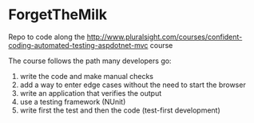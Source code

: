 # ForgetTheMilk
Repo to code along the http://www.pluralsight.com/courses/confident-coding-automated-testing-aspdotnet-mvc course

The course follows the path many developers go:
1.	write the code and make manual checks
2.	add a way to enter edge cases without the need to start the browser
3.	write an application that verifies the output
4.	use a testing framework (NUnit)
5.	write first the test and then the code (test-first development)

